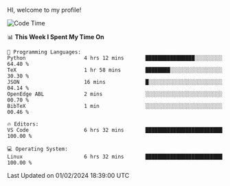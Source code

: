 HI, welcome to my profile!
<!--START_SECTION:waka-->
![Code Time](http://img.shields.io/badge/Code%20Time-1%2C835%20hrs%2035%20mins-blue)

📊 **This Week I Spent My Time On** 

```text
💬 Programming Languages: 
Python                   4 hrs 12 mins       ████████████████░░░░░░░░░   64.40 % 
TeX                      1 hr 58 mins        ████████░░░░░░░░░░░░░░░░░   30.30 % 
JSON                     16 mins             █░░░░░░░░░░░░░░░░░░░░░░░░   04.14 % 
OpenEdge ABL             2 mins              ░░░░░░░░░░░░░░░░░░░░░░░░░   00.70 % 
BibTeX                   1 min               ░░░░░░░░░░░░░░░░░░░░░░░░░   00.46 % 

🔥 Editors: 
VS Code                  6 hrs 32 mins       █████████████████████████   100.00 % 

💻 Operating System: 
Linux                    6 hrs 32 mins       █████████████████████████   100.00 % 
```


 Last Updated on 01/02/2024 18:39:00 UTC
<!--END_SECTION:waka-->
